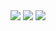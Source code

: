 
<img src="https://cdn.dribbble.com/users/555872/screenshots/3063795/apple.gif">



<img src="https://www.eman.cz/wp-content/uploads/2019/10/header_swift_ui.jpg">

<img src="https://th.bing.com/th/id/R.cf905bd21bde46b1241c058b187e266e?rik=dddx1Ry1DybZlA&riu=http%3a%2f%2fwww.wired.com%2fwp-content%2fuploads%2f2015%2f11%2fapple-swift-logo-F-1199x630.jpg&ehk=LjI%2bh5JNHtOzBiqVzw%2fmzI6o3Xj9fD8hfWHpphOmhCM%3d&risl=&pid=ImgRaw&r=0">
